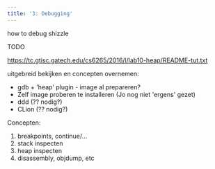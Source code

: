 ```yaml
---
title: '3: Debugging'
---
```


how to debug shizzle

TODO 

https://tc.gtisc.gatech.edu/cs6265/2016/l/lab10-heap/README-tut.txt

uitgebreid bekijken en concepten overnemen:

* gdb + 'heap' plugin - image al prepareren?
* Zelf image proberen te installeren (Jo nog niet 'ergens' gezet)
* ddd (?? nodig?)
* CLion (?? nodig?)

Concepten:

1. breakpoints, continue/... 
2. stack inspecten
3. heap inspecten
4. disassembly, objdump, etc

